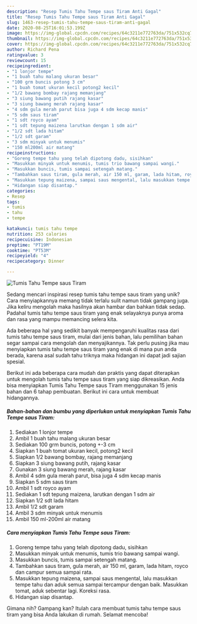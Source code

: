 ```yaml
---
description: "Resep Tumis Tahu Tempe saus Tiram Anti Gagal"
title: "Resep Tumis Tahu Tempe saus Tiram Anti Gagal"
slug: 1463-resep-tumis-tahu-tempe-saus-tiram-anti-gagal
date: 2020-08-25T16:01:53.199Z
image: https://img-global.cpcdn.com/recipes/64c3211e772763da/751x532cq70/tumis-tahu-tempe-saus-tiram-foto-resep-utama.jpg
thumbnail: https://img-global.cpcdn.com/recipes/64c3211e772763da/751x532cq70/tumis-tahu-tempe-saus-tiram-foto-resep-utama.jpg
cover: https://img-global.cpcdn.com/recipes/64c3211e772763da/751x532cq70/tumis-tahu-tempe-saus-tiram-foto-resep-utama.jpg
author: Richard Pena
ratingvalue: 3
reviewcount: 15
recipeingredient:
- "1 lonjor tempe"
- "1 buah tahu malang ukuran besar"
- "100 grm buncis potong 3 cm"
- "1 buah tomat ukuran kecil potong2 kecil"
- "1/2 bawang bombay rajang memanjang"
- "3 siung bawang putih rajang kasar"
- "3 siung bawang merah rajang kasar"
- "4 sdm gula merah parut bisa juga 4 sdm kecap manis"
- "5 sdm saus tiram"
- "1 sdt royco ayam"
- "1 sdt tepung maizena larutkan dengan 1 sdm air"
- "1/2 sdt lada hitam"
- "1/2 sdt garam"
- "3 sdm minyak untuk menumis"
- "150 ml200ml air matang"
recipeinstructions:
- "Goreng tempe tahu yang telah dipotong dadu, sisihkan"
- "Masukkan minyak untuk menumis, tumis trio bawang sampai wangi."
- "Masukkan buncis, tumis sampai setengah matang."
- "Tambahkan saus tiram, gula merah, air 150 ml, garam, lada hitam, royco dan campur semua sampai rata."
- "Masukkan tepung maizena, sampai saus mengental, lalu masukkan tempe tahu dan aduk semua sampai tercampur dengan baik. Masukkan tomat, aduk sebentar lagi. Koreksi rasa."
- "Hidangan siap disantap."
categories:
- Resep
tags:
- tumis
- tahu
- tempe

katakunci: tumis tahu tempe 
nutrition: 253 calories
recipecuisine: Indonesian
preptime: "PT19M"
cooktime: "PT53M"
recipeyield: "4"
recipecategory: Dinner

---
```



![Tumis Tahu Tempe saus Tiram](https://img-global.cpcdn.com/recipes/64c3211e772763da/751x532cq70/tumis-tahu-tempe-saus-tiram-foto-resep-utama.jpg)

Sedang mencari inspirasi resep tumis tahu tempe saus tiram yang unik? Cara menyiapkannya memang tidak terlalu sulit namun tidak gampang juga. Jika keliru mengolah maka hasilnya akan hambar dan bahkan tidak sedap. Padahal tumis tahu tempe saus tiram yang enak selayaknya punya aroma dan rasa yang mampu memancing selera kita.



Ada beberapa hal yang sedikit banyak mempengaruhi kualitas rasa dari tumis tahu tempe saus tiram, mulai dari jenis bahan, lalu pemilihan bahan segar sampai cara mengolah dan menyajikannya. Tak perlu pusing jika mau menyiapkan tumis tahu tempe saus tiram yang enak di mana pun anda berada, karena asal sudah tahu triknya maka hidangan ini dapat jadi sajian spesial.


Berikut ini ada beberapa cara mudah dan praktis yang dapat diterapkan untuk mengolah tumis tahu tempe saus tiram yang siap dikreasikan. Anda bisa menyiapkan Tumis Tahu Tempe saus Tiram menggunakan 15 jenis bahan dan 6 tahap pembuatan. Berikut ini cara untuk membuat hidangannya.

<!--inarticleads1-->

##### Bahan-bahan dan bumbu yang diperlukan untuk menyiapkan Tumis Tahu Tempe saus Tiram:

1. Sediakan 1 lonjor tempe
1. Ambil 1 buah tahu malang ukuran besar
1. Sediakan 100 grm buncis, potong +-3 cm
1. Siapkan 1 buah tomat ukuran kecil, potong2 kecil
1. Siapkan 1/2 bawang bombay, rajang memanjang
1. Siapkan 3 siung bawang putih, rajang kasar
1. Gunakan 3 siung bawang merah, rajang kasar
1. Ambil 4 sdm gula merah parut, bisa juga 4 sdm kecap manis
1. Siapkan 5 sdm saus tiram
1. Ambil 1 sdt royco ayam
1. Sediakan 1 sdt tepung maizena, larutkan dengan 1 sdm air
1. Siapkan 1/2 sdt lada hitam
1. Ambil 1/2 sdt garam
1. Ambil 3 sdm minyak untuk menumis
1. Ambil 150 ml-200ml air matang




<!--inarticleads2-->

##### Cara menyiapkan Tumis Tahu Tempe saus Tiram:

1. Goreng tempe tahu yang telah dipotong dadu, sisihkan
1. Masukkan minyak untuk menumis, tumis trio bawang sampai wangi.
1. Masukkan buncis, tumis sampai setengah matang.
1. Tambahkan saus tiram, gula merah, air 150 ml, garam, lada hitam, royco dan campur semua sampai rata.
1. Masukkan tepung maizena, sampai saus mengental, lalu masukkan tempe tahu dan aduk semua sampai tercampur dengan baik. Masukkan tomat, aduk sebentar lagi. Koreksi rasa.
1. Hidangan siap disantap.




Gimana nih? Gampang kan? Itulah cara membuat tumis tahu tempe saus tiram yang bisa Anda lakukan di rumah. Selamat mencoba!
